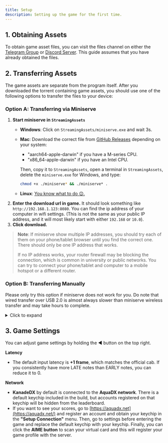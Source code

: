 ```yaml
---
title: Setup
description: Setting up the game for the first time.
---
```


## 1. Obtaining Assets

To obtain game asset files, you can visit the files channel on either the [Telegram Group](https://kdx.nightcord.com.de/general/community) or [Discord Server](https://kdx.nightcord.com.de/general/community). This guide assumes that you have already obtained the files.

## 2. Transferring Assets

The game assets are separate from the program itself. After you downloaded the torrent containing game assets, you should use one of the following options to transfer the files to your device:

### Option A: Transferring via Miniserve

1. **Start miniserve in `StreamingAssets`**
    - **Windows**: Click on `StreamingAssets/miniserve.exe` and wait 3s.
    - **Mac**: Download the correct file from [GitHub Releases](https://github.com/svenstaro/miniserve/releases/tag/v0.29.0) depending on your system:
        - "aarch64-apple-darwin" if you have a M-series CPU.
        - "x86_64-apple-darwin" if you have an Intel CPU.

        Then, copy it to `StreamingAssets`, open a terminal in `StreamingAssets`, delete the `miniserve.exe` for Windows, and type:

        ```bash
        chmod +x ./miniserve* && ./miniserve* .
        ```

    - **Linux**: [You know what to do 😉.](https://www.youtube.com/watch?v=FOrineGipnw)
2. **Enter the download url in game.** It should look something like `http://192.168.1.123:8080`. You can find the ip address of your computer in wifi settings. (This is not the same as your public IP address, and it will most likely start with either `192.168` or `10.0`).
3. **Click download.**

> **Note**: If miniserve show multiple IP addresses, you should try each of them on your phone/tablet browser until you find the correct one. There should only be one IP address that works.
>
> If no IP address works, your router firewall may be blocking the connection, which is common in university or public networks. You can try to connect your phone/tablet and computer to a mobile hotspot or a different router.

### Option B: Transferring Manually

Please only try this option if miniserve does not work for you. Do note that wired transfer over USB 2.0 is almost always slower than miniserve wireless transfer and may take hours to complete.

<details>
<summary>Click to expand</summary>

1. Get the files (with or without MovieData)

**For Android**

2. Copy the StreamingAssets folder into `/sdcard/Android/data/app.KanadeDX/files/KanadeDX/`  
    There are several ways to do this, with varying speeds:
    * USB MTP file transfer: **very slow**
    * `adb push` command: **fast** (no progress bar)
    * Download torrent on-device: **fast** (LibreTorrent/BiglyBT)
    * Upload then download from cloud: **slow**
    * Transfer zip and extract on-device: **fast** (require double storage space)
3. Create a .txt file on PC and name it as FinishedDownload, delete the extension name ".txt", and then copy it to the game's folder

**For iOS**

2. Install 3uTools
3. Install the driver, which can be done through 3uTools
4. Plug the device onto your PC, open 3uTools and go to App, find KanadeDX, then click "View"
5. Drag and drop,
6. Create a .txt file on PC and name it as FinishedDownload, delete the extension name ".txt", and then copy it to the game's folder

</details>

## 3. Game Settings

You can adjust game settings by holding the ◀ button on the top right.

**Latency**

- The default input latency is **+1 frame**, which matches the official cab. If you consistently have more LATE notes than EARLY notes, you can reduce it to 0.

**Network**

- **KanadeDX** by default is connected to the **AquaDX network**. There is a default keychip included in the build, but accounts registered on that keychip will be hidden from the leaderboard.
- If you want to see your scores, go to [https://aquadx.net](https://aquadx.net/) and register an account and obtain your keychip in the **"Setup Connection"** menu. Then, go to settings before entering the game and replace the default keychip with your keychip. Finally, you can click the **AIME button** to scan your virtual card and this will register your game profile with the server.
